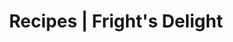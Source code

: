 ---
layout: minecraft-mod/wiki/recipes

title: Recipes \| Fright's Delight
mod_id: frightsdelight
minecraft_version: 1.21.1
permalink: /frightsdelight/wiki/1.21.1/recipes
---